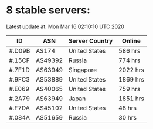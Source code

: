# 8 stable servers:

Latest update at: Mon Mar 16 02:10:10 UTC 2020

| ID | ASN | Server Country | Online |
| -- | --- | -------------- | ------ |
| #.D09B | AS174 | United States | 586 hrs |
| #.15CF | AS49392 | Russia | 774 hrs |
| #.7F1D | AS63949 | Singapore | 2022 hrs |
| #.9FC3 | AS53889 | United States | 1869 hrs |
| #.E069 | AS40065 | United States | 759 hrs |
| #.2A79 | AS63949 | Japan | 1851 hrs |
| #.F7DA | AS45102 | United States | 48 hrs |
| #.084A | AS51659 | Russia | 30 hrs |

